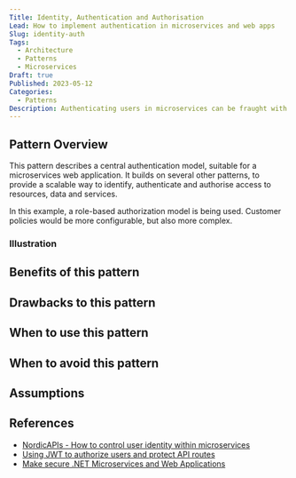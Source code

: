 ```yaml
---
Title: Identity, Authentication and Authorisation
Lead: How to implement authentication in microservices and web apps
Slug: identity-auth
Tags:
  - Architecture
  - Patterns
  - Microservices
Draft: true
Published: 2023-05-12
Categories:
  - Patterns
Description: Authenticating users in microservices can be fraught with perils...
---
```


## Pattern Overview

This pattern describes a central authentication model, suitable for a microservices web application. It builds on several other patterns, to provide a scalable way to identify, authenticate and authorise access to resources, data and services.

In this example, a role-based authorization model is being used. Customer policies would be more configurable, but also more complex.

### Illustration

## Benefits of this pattern

## Drawbacks to this pattern

## When to use this pattern

## When to avoid this pattern

## Assumptions

## References

* [NordicAPIs - How to control user identity within microservices](https://nordicapis.com/how-to-control-user-identity-within-microservices/)
* [Using JWT to authorize users and protect API routes](https://medium.com/@maison.moa/using-jwt-json-web-tokens-to-authorize-users-and-protect-api-routes-3e04a1453c3e)
* [Make secure .NET Microservices and Web Applications](https://learn.microsoft.com/en-us/dotnet/architecture/microservices/secure-net-microservices-web-applications/)
